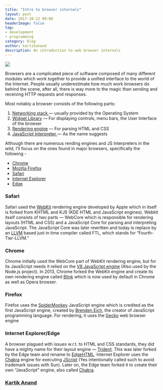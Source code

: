 ```yaml
---
title: "Intro to browser internals"
layout: post
date: 2017-10-22 09:00
headerImage: false
tag:
- development
- programming
category: blog
author: kartikanand
description: An introduction to web browser internals
---
```


![](https://cdn-images-1.medium.com/max/1600/1*nBNXnRl47xQB9R0mCsz4_g.png)

Browsers are a complicated piece of software composed of many different modules
which work together to provide a unified interface to the world of the Internet.
People usually underestimate how much work browsers do behind the scene, after
all, there is way more to the magic than sending and receiving HTTP requests and
responses.

Most notably a browser consists of the following parts:

1.  [Networking stack ](https://en.wikipedia.org/wiki/Protocol_stack)— usually
provided by the Operating System
1.  [Widget Library](https://en.wikipedia.org/wiki/Widget_toolkit) — For displaying
controls, menu bars, the User Interface of the browser
1.  [Rendering engine](https://en.wikipedia.org/wiki/Web_browser_engine) — For
parsing HTML and CSS
1.  [JavaScript Interpreter ](https://en.wikipedia.org/wiki/JavaScript_engine)— As
the name suggests

Although there are numerous rending engines and JS Interpreters in the wild,
I’ll focus on the ones found in major browsers, specifically the following -

* [Chrome](https://en.wikipedia.org/wiki/Google_Chrome)
* [Mozilla Firefox](https://en.wikipedia.org/wiki/Firefox)
* [Safari](https://en.wikipedia.org/wiki/Safari_(web_browser))
* [Internet Explorer](https://en.wikipedia.org/wiki/Internet_Explorer)
* [Edge](https://en.wikipedia.org/wiki/Microsoft_Edge)

### Safari

Safari used the [WebKit](https://en.wikipedia.org/wiki/WebKit) rendering engine
developed by Apple which in itself is forked from KHTML and KJS (KDE HTML and
JavaScript engines). Webkit itself consists of two parts — WebCore which is
responsible for rendering layouts (HTML and CSS) and a JavaScript Core for
parsing and interpreting JavaScript. The JavaScript Core was later rewritten and
today is replace by an [LLVM](https://en.wikipedia.org/wiki/LLVM) based just in
time compiler called FTL, which stands for “Fourth-Tier-LLVM.”

### Chrome

Chrome initially used the WebCore part of WebKit rendering engine, but for its
JavaScript needs it relied on the [V8 JavaScript
engine](https://en.wikipedia.org/wiki/Chrome_V8) (Also used by the Node.js
project). In 2013, Chrome forked the WebKit engine and create its own rendering
engine called [Blink](https://en.wikipedia.org/wiki/Blink_(web_engine)) which is
now used by default in Chrome as well as Opera browser.

### Firefox

Firefox uses the [SpiderMonkey](https://en.wikipedia.org/wiki/SpiderMonkey)
JavaScript engine which is credited as the first JavaScript engine, created by
[Brenden Eich](https://en.wikipedia.org/wiki/Brendan_Eich), the creator of
JavaScript programming language. For rendering, it uses the
[Gecko](https://en.wikipedia.org/wiki/Gecko_(software)) web browser engine

### Internet Explorer/Edge

A browser plagued with issues w.r.t. to HTML and CSS standards, they did have a
mighty name for their layout engine —
[Trident](https://en.wikipedia.org/wiki/Trident_(layout_engine)). This was later
forked by the Edge team and rename to
[EdgeHTML](https://en.wikipedia.org/wiki/EdgeHTML). Internet Explorer uses the
[Chakra](https://en.wikipedia.org/wiki/Chakra_(JScript_engine)) engine for
executing [JScript](https://en.wikipedia.org/wiki/JScript) (Yes intentionally
called such to avoid trademark issues with Sun). Later on, the Edge team forked
it to create their own “JavaScript” engine, also called
[Chakra](https://en.wikipedia.org/wiki/Chakra_(JavaScript_engine)).

### [Kartik Anand](https://medium.com/@exqu17)
